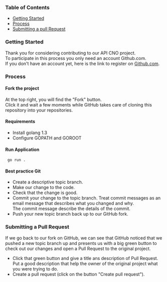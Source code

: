 
### Table of Contents
* [Getting Started](#Getting)
* [Process](#Process)
* [Submitting a pull Request](#Submitting)

### Getting Started
Thank you for considering contributing to our API CNO project.  
To participate in this process you only need an account Github.com.  
If you don't have an account yet, here is the link to register on [Github.com](https://github.com/).

### Process
#### Fork the project  
At the top right, you will find the "Fork" button.  
Click it and wait a few moments while GitHub takes care of cloning this repository into your repositories.
#### Requirements
- Install golang 1.3
- Configure GOPATH and GOROOT
#### Run Application
```
 go run .
``` 
#### Best practice Git
- Create a descriptive topic branch.
- Make our change to the code.
- Check that the change is good.
- Commit your change to the topic branch.
    Treat commit messages as an email message that describes what you changed and why.  
    The commit message describe the details of the commit.  
- Push your new topic branch back up to our GitHub fork.

### Submitting a Pull Request
If we go back to our fork on GitHub, we can see that GitHub noticed that we pushed a new topic branch up and presents us with a big green button to check out our changes and open a Pull Request to the original project.  
- Click that green button and give a title ans description of Pull Request.  
    Put a good description that help the owner of the original project what you were trying to do.  
- Create a pull request (click on the button "Create pull request").


